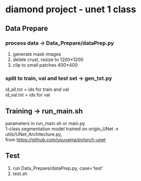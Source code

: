 # diamond project - unet 1 class

## Data Prepare
### process data -> Data_Prepare/dataPrep.py
1. generate mask images
2. delete crust, resize to 1200*1200
3. clip to small patches 400*400
### split to train, val and test set -> gen_txt.py
id_all.txt = ids for train and val  
id_val.txt = ids for val

## Training -> run_main.sh
parameters in run_main.sh or main.py  
1-class segmentation model trained on origin_UNet -> utils/UNet_Architecture.py,  
from https://github.com/usuyama/pytorch-unet

## Test
1. run Data_Prepare/dataPrep.py, case='test'
2. test.sh